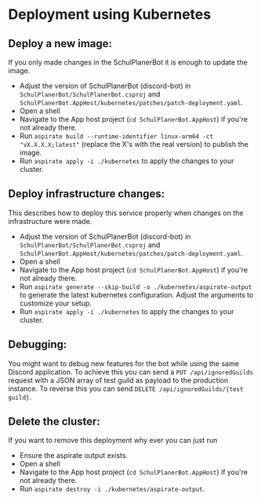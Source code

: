 # Deployment using Kubernetes

## Deploy a new image:

If you only made changes in the SchulPlanerBot it is enough to update the image.
- Adjust the version of SchulPlanerBot (discord-bot) in `SchulPlanerBot/SchulPlanerBot.csproj` and `SchulPlanerBot.AppHost/kubernetes/patches/patch-deployment.yaml`.
- Open a shell
- Navigate to the App host project (`cd SchulPlanerBot.AppHost`) if you're not already there.
- Run `aspirate build --runtime-identifier linux-arm64 -ct "vX.X.X.X;latest"` (replace the X's with the real version) to publish the image.
- Run `aspirate apply -i ./kubernetes` to apply the changes to your cluster.

## Deploy infrastructure changes:

This describes how to deploy this service properly when changes on the infrastructure were made.
- Adjust the version of SchulPlanerBot (discord-bot) in `SchulPlanerBot/SchulPlanerBot.csproj` and `SchulPlanerBot.AppHost/kubernetes/patches/patch-deployment.yaml`.
- Open a shell
- Navigate to the App host project (`cd SchulPlanerBot.AppHost`) if you're not already there.
- Run `aspirate generate --skip-build -o ./kubernetes/aspirate-output` to generate the latest kubernetes configuration. Adjust the arguments to customize your setup.
- Run `aspirate apply -i ./kubernetes` to apply the changes to your cluster.

## Debugging:

You might want to debug new features for the bot while using the same Discord application.
To achieve this you can send a `PUT /api/ignoredGuilds` request with a JSON array of test guild as payload to the production instance.
To reverse this you can send `DELETE /api/ignoredGuilds/{test guild}`.

## Delete the cluster:

If you want to remove this deployment why ever you can just run
- Ensure the aspirate output exists.
- Open a shell
- Navigate to the App host project (`cd SchulPlanerBot.AppHost`) if you're not already there.
- Run `aspirate destroy -i ./kubernetes/aspirate-output`.
